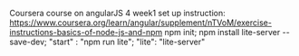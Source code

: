 Coursera course on angularJS 4
week1 set up instruction:
https://www.coursera.org/learn/angular/supplement/nTVoM/exercise-instructions-basics-of-node-js-and-npm
npm init; npm install lite-server --save-dev; "start" : "npm run lite"; "lite": "lite-server"
